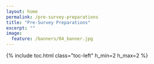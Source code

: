 ```yaml
---
layout: home
permalink: /pre-survey-preparations
title: "Pre-Survey Preparations"
excerpt: ""
image:
  feature: /banners/04_banner.jpg
---
```

{% include toc.html class="toc-left" h_min=2 h_max=2 %}
